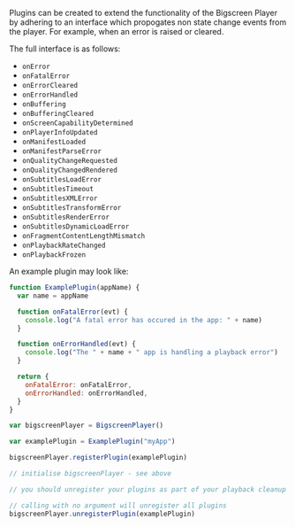 Plugins can be created to extend the functionality of the Bigscreen Player by adhering to an interface which propogates non state change events from the player. For example, when an error is raised or cleared.

The full interface is as follows:

- `onError`
- `onFatalError`
- `onErrorCleared`
- `onErrorHandled`
- `onBuffering`
- `onBufferingCleared`
- `onScreenCapabilityDetermined`
- `onPlayerInfoUpdated`
- `onManifestLoaded`
- `onManifestParseError`
- `onQualityChangeRequested`
- `onQualityChangedRendered`
- `onSubtitlesLoadError`
- `onSubtitlesTimeout`
- `onSubtitlesXMLError`
- `onSubtitlesTransformError`
- `onSubtitlesRenderError`
- `onSubtitlesDynamicLoadError`
- `onFragmentContentLengthMismatch`
- `onPlaybackRateChanged`
- `onPlaybackFrozen`

An example plugin may look like:

```javascript
function ExamplePlugin(appName) {
  var name = appName

  function onFatalError(evt) {
    console.log("A fatal error has occured in the app: " + name)
  }

  function onErrorHandled(evt) {
    console.log("The " + name + " app is handling a playback error")
  }

  return {
    onFatalError: onFatalError,
    onErrorHandled: onErrorHandled,
  }
}
```

```javascript
var bigscreenPlayer = BigscreenPlayer()

var examplePlugin = ExamplePlugin("myApp")

bigscreenPlayer.registerPlugin(examplePlugin)

// initialise bigscreenPlayer - see above

// you should unregister your plugins as part of your playback cleanup

// calling with no argument will unregister all plugins
bigscreenPlayer.unregisterPlugin(examplePlugin)
```

